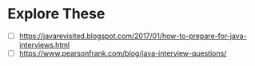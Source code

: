 
# Explore These
- [ ] https://javarevisited.blogspot.com/2017/01/how-to-prepare-for-java-interviews.html
- [ ] https://www.pearsonfrank.com/blog/java-interview-questions/